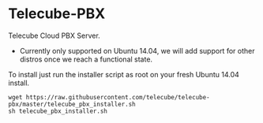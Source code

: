 # Telecube-PBX

Telecube Cloud PBX Server.

- Currently only supported on Ubuntu 14.04, we will add support for other distros once we reach a functional state.

To install just run the installer script as root on your fresh Ubuntu 14.04 install.

```
wget https://raw.githubusercontent.com/telecube/telecube-pbx/master/telecube_pbx_installer.sh
sh telecube_pbx_installer.sh
```
